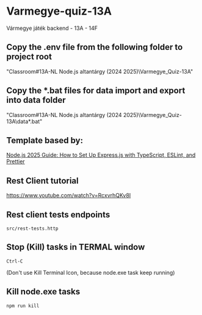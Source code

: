 # Varmegye-quiz-13A
Vármegye játék backend - 13A - 14F

## Copy the .env file from the following folder to project root
"Classroom\#13A-NL Node.js altantárgy (2024 2025)\Varmegye_Quiz-13A"

## Copy the *.bat files for data import and export into data folder
"Classroom\#13A-NL Node.js altantárgy (2024 2025)\Varmegye_Quiz-13A\data\*.bat"

## Template based by:
[Node.js 2025 Guide: How to Set Up Express.js with TypeScript, ESLint, and Prettier](https://medium.com/@gabrieldrouin/node-js-2025-guide-how-to-setup-express-js-with-typescript-eslint-and-prettier-b342cd21c30d#93fa)

## Rest Client tutorial
https://www.youtube.com/watch?v=RcxvrhQKv8I

## Rest client tests endpoints
```
src/rest-tests.http
```
## Stop (Kill) tasks in TERMAL window
```
Ctrl-C
```
(Don't use Kill Terminal Icon, because node.exe task keep running)

## Kill node.exe tasks 
```
npm run kill
```